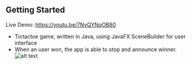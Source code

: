 ## Getting Started
Live Demo: https://youtu.be/7NyQYNqOB80
- Tictactoe game, written in Java, using JavaFX SceneBuilder for user interface
- When an user won, the app is able to stop and announce winner.
![alt text](https://i.imgur.com/GlDhXAil.png)
